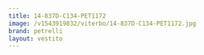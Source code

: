 ```yaml
---
title: 14-837D-C134-PET1172
image: /v1543919832/viterbo/14-837D-C134-PET1172.jpg
brand: petrelli
layout: vestito
---
```

